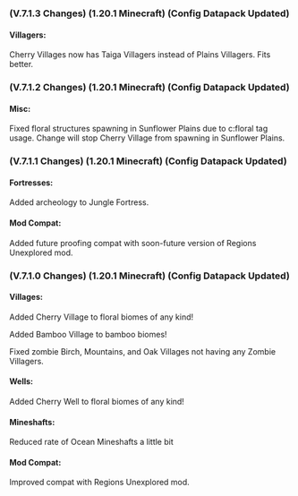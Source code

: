 ### **(V.7.1.3 Changes) (1.20.1 Minecraft) (Config Datapack Updated)**

#### Villagers:
Cherry Villages now has Taiga Villagers instead of Plains Villagers. Fits better.




### **(V.7.1.2 Changes) (1.20.1 Minecraft) (Config Datapack Updated)**

#### Misc:
Fixed floral structures spawning in Sunflower Plains due to c:floral tag usage. 
 Change will stop Cherry Village from spawning in Sunflower Plains.


### **(V.7.1.1 Changes) (1.20.1 Minecraft) (Config Datapack Updated)**

#### Fortresses:
Added archeology to Jungle Fortress.

#### Mod Compat:
Added future proofing compat with soon-future version of Regions Unexplored mod.


### **(V.7.1.0 Changes) (1.20.1 Minecraft) (Config Datapack Updated)**

#### Villages:
Added Cherry Village to floral biomes of any kind! 

Added Bamboo Village to bamboo biomes!

Fixed zombie Birch, Mountains, and Oak Villages not having any Zombie Villagers.

#### Wells:
Added Cherry Well to floral biomes of any kind!

#### Mineshafts:
Reduced rate of Ocean Mineshafts a little bit

#### Mod Compat:
Improved compat with Regions Unexplored mod.